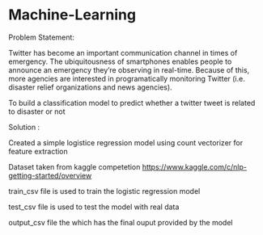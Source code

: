 # Machine-Learning

Problem Statement:

Twitter has become an important communication channel in times of emergency.
The ubiquitousness of smartphones enables people to announce an emergency they’re observing in real-time. Because of this, more agencies are interested in programatically monitoring Twitter (i.e. disaster relief organizations and news agencies).

To build a classification model to predict whether a twitter tweet is related to disaster or not

Solution :

Created a simple logistice regression model using count vectorizer for feature extraction

Dataset taken from kaggle competetion
https://www.kaggle.com/c/nlp-getting-started/overview

train_csv file is used to train the logistic regression model

test_csv file is used to test the model with real data

output_csv file the  which has the final ouput provided by the model
